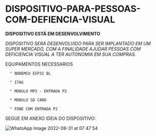 # DISPOSITIVO-PARA-PESSOAS-COM-DEFIENCIA-VISUAL

****DISPOSITIVO ESTÁ EM DESENVOLVIMENTO****

*DISPOSITIVO SERÁ DESENVOLVIDO PARA SER IMPLANTADO EM UM SUPER MERCADO, COM A FINALIDADE AJUDAR PESSOAS COM DEFICIENCIA VISUAL A TER AUTONOMIA EM SUA COMPRAS.*

 EQUIPAMENTOS NECESSARIOS
 
      ° NODEMCU ESP32 BL
  
      ° ITAG
   
      ° MODULO MP3 - ENTRADA P2
  
      ° MODULO SD CARD
  
      ° FONE COM ENTRADA P2
  
SEGUE EM ANEXO IDEIA DO DISPOSITIVO:
  
![WhatsApp Image 2022-08-31 at 07 47 54](https://user-images.githubusercontent.com/111475791/190917580-cd5b23a5-f3cb-4d81-a00d-76bf71a6666c.jpeg)
